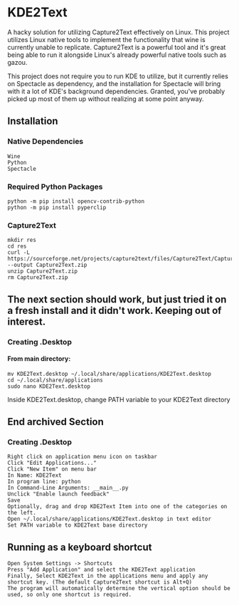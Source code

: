 # KDE2Text
A hacky solution for utilizing Capture2Text effectively on Linux. This project utilizes Linux native tools to implement the functionality that wine is currently unable to replicate. Capture2Text is a powerful tool and it's great being able to run it alongside Linux's already powerful native tools such as gazou. 

This project does not require you to run KDE to utilize, but it currently relies on Spectacle as dependency, and the installation for Spectacle will bring with it a lot of KDE's background dependencies. Granted, you've probably picked up most of them up without realizing at some point anyway.

## Installation

### Native Dependencies
```
Wine
Python
Spectacle
```

### Required Python Packages
```
python -m pip install opencv-contrib-python
python -m pip install pyperclip
```

### Capture2Text
```
mkdir res
cd res
curl -L https://sourceforge.net/projects/capture2text/files/Capture2Text/Capture2Text_v4.6.3/Capture2Text_v4.6.3_64bit.zip/download --output Capture2Text.zip
unzip Capture2Text.zip
rm Capture2Text.zip
```

## The next section should work, but just tried it on a fresh install and it didn't work. Keeping out of interest.

### Creating .Desktop

#### From main directory:
```
mv KDE2Text.desktop ~/.local/share/applications/KDE2Text.desktop
cd ~/.local/share/applications
sudo nano KDE2Text.desktop
```
Inside KDE2Text.desktop, change PATH variable to your KDE2Text directory


## End  archived Section

### Creating .Desktop
```
Right click on application menu icon on taskbar
Click "Edit Applications..."
Click "New Item" on menu bar
In Name: KDE2Text
In program line: python
In Command-Line Arguments: __main__.py
Unclick "Enable launch feedback"
Save
Optionally, drag and drop KDE2Text Item into one of the categories on the left.
Open ~/.local/share/applications/KDE2Text.desktop in text editor
Set PATH variable to KDE2Text base directory
```

## Running as a keyboard shortcut
```
Open System Settings -> Shortcuts
Press "Add Application" and select the KDE2Text application
Finally, Select KDE2Text in the applications menu and apply any shortcut key. (The default Capture2Text shortcut is Alt+Q) 
The program will automatically determine the vertical option should be used, so only one shortcut is required.
```

